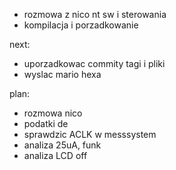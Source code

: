 - rozmowa z nico nt sw i sterowania
- kompilacja i porzadkowanie


next:
- uporzadkowac commity tagi i pliki
- wyslac mario hexa

plan:
- rozmowa nico
- podatki de
- sprawdzic ACLK w messsystem
- analiza 25uA, funk
- analiza LCD off